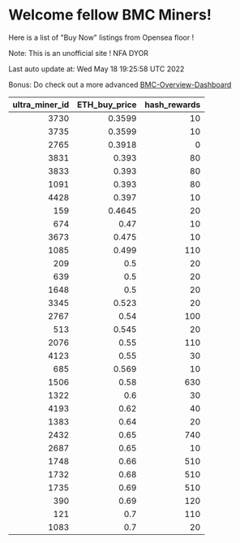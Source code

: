 # Welcome fellow BMC Miners!
Here is a list of "Buy Now" listings from Opensea floor !

Note: This is an unofficial site ! NFA DYOR

Last auto update at: Wed May 18 19:25:58 UTC 2022

Bonus: Do check out a more advanced [BMC-Overview-Dashboard](https://dune.com/defifunk/BMC-Overview-Dashboard)


|   ultra_miner_id |   ETH_buy_price |   hash_rewards |
|-----------------:|----------------:|---------------:|
|             3730 |          0.3599 |             10 |
|             3735 |          0.3599 |             10 |
|             2765 |          0.3918 |              0 |
|             3831 |          0.393  |             80 |
|             3833 |          0.393  |             80 |
|             1091 |          0.393  |             80 |
|             4428 |          0.397  |             10 |
|              159 |          0.4645 |             20 |
|              674 |          0.47   |             10 |
|             3673 |          0.475  |             10 |
|             1085 |          0.499  |            110 |
|              209 |          0.5    |             20 |
|              639 |          0.5    |             20 |
|             1648 |          0.5    |             20 |
|             3345 |          0.523  |             20 |
|             2767 |          0.54   |            100 |
|              513 |          0.545  |             20 |
|             2076 |          0.55   |            110 |
|             4123 |          0.55   |             30 |
|              685 |          0.569  |             10 |
|             1506 |          0.58   |            630 |
|             1322 |          0.6    |             30 |
|             4193 |          0.62   |             40 |
|             1383 |          0.64   |             20 |
|             2432 |          0.65   |            740 |
|             2687 |          0.65   |             10 |
|             1748 |          0.66   |            510 |
|             1732 |          0.68   |            510 |
|             1735 |          0.69   |            510 |
|              390 |          0.69   |            120 |
|              121 |          0.7    |            110 |
|             1083 |          0.7    |             20 |